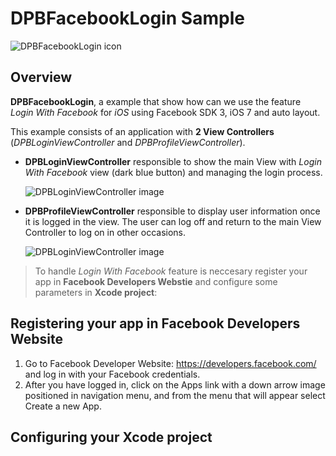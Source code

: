 # DPBFacebookLogin Sample

![DPBFacebookLogin icon](http://imageshack.com/a/img843/1882/c7jl.png)

## Overview

**DPBFacebookLogin**, a example that show how can we use the feature *Login With Facebook* for *iOS* using Facebook SDK 3, iOS 7 and auto layout.

This example consists of an application with **2 View Controllers** (*DPBLoginViewController* and *DPBProfileViewController*). 

- **DPBLoginViewController** responsible to show the main View with *Login With Facebook* view (dark blue button) and managing the login process.
	
	![DPBLoginViewController image](http://imageshack.com/a/img844/9576/of0b.png)

- **DPBProfileViewController** responsible to display user information once it is logged in the view. The user can log off and return to the main View Controller to log on in other occasions.

	![DPBLoginViewController image](http://imageshack.com/a/img836/5884/2he1.png)



> To handle *Login With Facebook* feature is neccesary register your app in  **Facebook Developers Webstie** and configure some parameters in **Xcode project**:


## Registering your app in Facebook Developers Website

1. Go to Facebook Developer Website: <https://developers.facebook.com/> and log in with your Facebook credentials.
2. After you have logged in, click on the Apps link with a down arrow image positioned in navigation menu, and from the menu that will appear select Create a new App.

## Configuring your Xcode project


